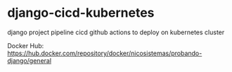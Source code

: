 # django-cicd-kubernetes
django project pipeline cicd github actions to deploy on kubernetes cluster


Docker Hub: https://hub.docker.com/repository/docker/nicosistemas/probando-django/general
